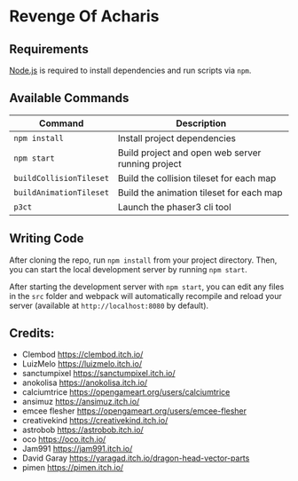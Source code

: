 # Revenge Of Acharis


## Requirements

[Node.js](https://nodejs.org) is required to install dependencies and run scripts via `npm`.

## Available Commands

| Command | Description |
|---------|-------------|
| `npm install` | Install project dependencies |
| `npm start` | Build project and open web server running project |
| `buildCollisionTileset` | Build the collision tileset for each map |
| `buildAnimationTileset` | Build the animation tileset for each map |
| `p3ct` | Launch the phaser3 cli tool |

## Writing Code

After cloning the repo, run `npm install` from your project directory. Then, you can start the local development
server by running `npm start`.

After starting the development server with `npm start`, you can edit any files in the `src` folder
and webpack will automatically recompile and reload your server (available at `http://localhost:8080`
by default).


## Credits:

- Clembod https://clembod.itch.io/
- LuizMelo https://luizmelo.itch.io/
- sanctumpixel https://sanctumpixel.itch.io/
- anokolisa https://anokolisa.itch.io/
- calciumtrice https://opengameart.org/users/calciumtrice
- ansimuz https://ansimuz.itch.io/
- emcee flesher https://opengameart.org/users/emcee-flesher
- creativekind https://creativekind.itch.io/
- astrobob https://astrobob.itch.io/
- oco https://oco.itch.io/
- Jam991 https://jam991.itch.io/
- David Garay https://yaragad.itch.io/dragon-head-vector-parts
- pimen https://pimen.itch.io/